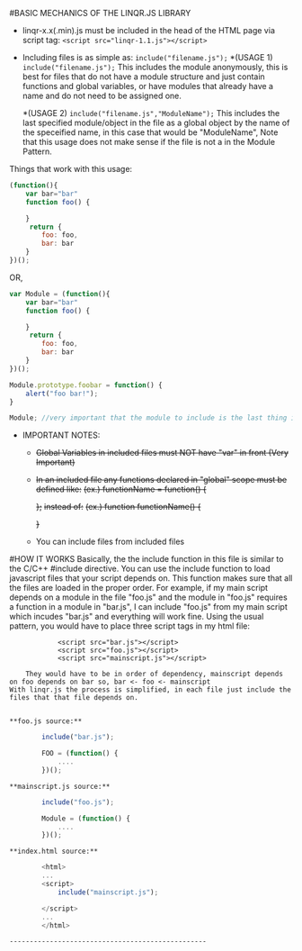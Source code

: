 #BASIC MECHANICS OF THE LINQR.JS LIBRARY
- linqr-x.x(.min).js must be included in the head of the HTML page via script tag:
`<script src="linqr-1.1.js"></script>`

- Including files is as simple as:
`include("filename.js");`
  *(USAGE 1) `include("filename.js");`
        This includes the module anonymously, this is best for files that do not have a module structure and just contain functions and global variables, or have modules that already have a name and do not need to be assigned one.

  *(USAGE 2) `include("filename.js","ModuleName");`
   This includes the last specified module/object in the file as a global object by the name of the speceified name, in this case that would be "ModuleName", Note that this usage does not make sense if the file is not a in the Module Pattern.

Things that work with this usage:
```javascript
(function(){
    var bar="bar"
    function foo() {

    }
     return {
        foo: foo,
        bar: bar
    }
})();
```
OR,
```javascript
var Module = (function(){
    var bar="bar"
    function foo() {

    }
     return {
        foo: foo,
        bar: bar
    }
})();

Module.prototype.foobar = function() {
    alert("foo bar!");
}

Module; //very important that the module to include is the last thing in the file
```
- IMPORTANT NOTES:
    - ~~Global Variables in included files must NOT have "var" in front (Very Important)~~
    - ~~In an included file any functions declared in "global" scope must be defined like:~~
        ~~(ex.) functionName = function() {~~

        ~~};~~
    ~~instead of:~~
        ~~(ex.) function functionName() {~~

        ~~}~~
    - You can include files from included files

#HOW IT WORKS
        Basically, the the include function in this file is similar to the C/C++ #include directive. You can use the
    include function to load javascript files that your script depends on. This function makes sure that all the
    files are loaded in the proper order. For example, if my main script depends on a module in the file "foo.js"
    and the module in "foo.js" requires a function in a module in "bar.js", I can include "foo.js" from my main
    script which incudes "bar.js" and everything will work fine.
        Using the usual pattern, you would have to place three script tags in my html file:
```
            <script src="bar.js"></script>
            <script src="foo.js"></script>
            <script src="mainscript.js"></script>
```
        They would have to be in order of dependency, mainscript depends on foo depends on bar so, bar <- foo <- mainscript
    With linqr.js the process is simplified, in each file just include the files that that file depends on.


    **foo.js source:**
```javascript
        include("bar.js");

        FOO = (function() {
            ....
        })();
```

    **mainscript.js source:**
```javascript
        include("foo.js");

        Module = (function() {
            ....
        })();
```

    **index.html source:**
```javascript
        <html>
        ...
        <script>
            include("mainscript.js");

        </script>
        ...
        </html>
```
    -------------------------------------------------


